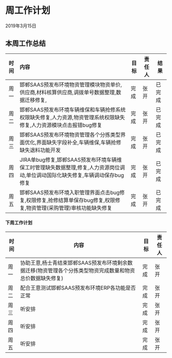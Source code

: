 # 周工作计划

2019年3月15日

## 本周工作总结

| 时间 | 内容                                                         | 目标 | 责任人 | 结果   |
| :--: | :----------------------------------------------------------- | ---- | ------ | ------ |
| 周一 | 邯郸SAAS预发布环境物资管理模块物资单价,供应商,材料核算供应商,调拨单号数据整理,数据迁移修复, | 完成 | 张开 | 已完成 |
| 周二 | 邯郸SAAS预发布环境车辆维保和车辆抢修系统权限缺失修复,人力资源,物资管理系统权限缺失修复,人力资源模块点击报错bug修复 | 完成 | 张开 | 已完成 |
| 周三 | 邯郸SAAS预发布环境物资管理各个分拣类型界面优化,界面缺失字段补全,车辆维保,车辆抢修缺失退料功能开发 | 完成 | 张开 | 已完成 |
| 周四 | JIRA单bug修复,邯郸SAAS预发布环境车辆维保工时管理缺失数据整理,修复,人力资源岗位调动,单位调动国际化缺失修复,车辆调动保存bug修复 | 完成 | 张开 | 已完成 |
| 周五 | 邯郸SAAS预发布环境入职管理界面点击bug修复,权限修复,抢修结算单保存bug修复,权限修复,物资管理(采购管理)审核功能缺失修复 | 完成 | 张开   | 已完成 |

#### 下周工作计划

| 时间 | 内容                                                         | 目标 | 责任人 |
| ---- | ------------------------------------------------------------ | ---- | ------ |
| 周一 | 协助王意,杨士青结束邯郸SAAS预发布环境剩余数据迁移(物资管理各个分拣类型物资完成数量和物资总价数据缺失修复) | 完成 | 张开 |
| 周二 | 配合王意测试邯郸SAAS预发布环境ERP各功能是否正常 | 完成 | 张开 |
| 周三 | 听安排 | 完成 | 张开 |
| 周四 | 听安排 | 完成 | 张开 |
| 周五 | 听安排 | 完成 | 张开 |